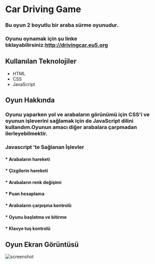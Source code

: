 # Car Driving Game
### Bu oyun 2 boyutlu bir araba sürme oyunudur.<br>
### Oyunu oynamak için şu linke tıklayabilirsiniz:http://drivingcar.eu5.org

## Kullanılan Teknolojiler
* HTML
* CSS
* JavaScript

## Oyun Hakkında
### Oyunu yaparken yol ve arabaların görünümü için CSS'i ve oyunun işleverini sağlamak için de JavaScript dilini kullandım.Oyunun amacı diğer arabalara çarpmadan ilerleyebilmektir.
### Javascript 'te Sağlanan İşlevler
#### * Arabaların hareketi
#### * Çizgilerin hareketi
#### * Arabaların renk değişimi
#### * Puan hesaplama
#### * Arabaların çarpışma kontrolü
#### * Oyunu başlatma ve bitirme
#### * Klavye tuş kontrolü

## Oyun Ekran Görüntüsü 
![screenshot](https://user-images.githubusercontent.com/54947744/117882803-5cc16380-b2b3-11eb-863d-e5da8479bf1c.PNG)













